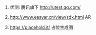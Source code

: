 1. 优测: 腾讯旗下
    http://utest.qq.com/
    
2. http://www.easyar.cn/view/sdk.html AR

3. https://placehold.it/ 占位生成图